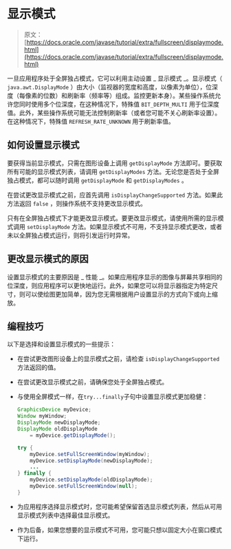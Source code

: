 # 显示模式

> 原文： [https://docs.oracle.com/javase/tutorial/extra/fullscreen/displaymode.html](https://docs.oracle.com/javase/tutorial/extra/fullscreen/displaymode.html)

一旦应用程序处于全屏独占模式，它可以利用主动设置 _ 显示模式 _。显示模式（ `java.awt.DisplayMode` ）由大小（监视器的宽度和高度，以像素为单位），位深度（每像素的位数）和刷新率（频率等）组成。监控更新本身）。某些操作系统允许您同时使用多个位深度，在这种情况下，特殊值 `BIT_DEPTH_MULTI` 用于位深度值。此外，某些操作系统可能无法控制刷新率（或者您可能不关心刷新率设置）。在这种情况下，特殊值 `REFRESH_RATE_UNKNOWN` 用于刷新率值。

## 如何设置显示模式

要获得当前显示模式，只需在图形设备上调用 `getDisplayMode` 方法即可。要获取所有可能的显示模式列表，请调用 `getDisplayModes` 方法。无论您是否处于全屏独占模式，都可以随时调用 `getDisplayMode` 和 `getDisplayModes` 。

在尝试更改显示模式之前，应首先调用 `isDisplayChangeSupported` 方法。如果此方法返回 `false` ，则操作系统不支持更改显示模式。

只有在全屏独占模式下才能更改显示模式。要更改显示模式，请使用所需的显示模式调用 `setDisplayMode` 方法。如果显示模式不可用，不支持显示模式更改，或者未以全屏独占模式运行，则将引发运行时异常。

## 更改显示模式的原因

设置显示模式的主要原因是 _ 性能 _。如果应用程序显示的图像与屏幕共享相同的位深度，则应用程序可以更快地运行。此外，如果您可以将显示器指定为特定尺寸，则可以使绘图更加简单，因为您无需根据用户设置显示的方式向下或向上缩放。

## 编程技巧

以下是选择和设置显示模式的一些提示：

*   在尝试更改图形设备上的显示模式之前，请检查 `isDisplayChangeSupported` 方法返回的值。
*   在尝试更改显示模式之前，请确保您处于全屏独占模式。
*   与使用全屏模式一样，在`try...finally`子句中设置显示模式更加稳健：

    ```java
    GraphicsDevice myDevice;
    Window myWindow;
    DisplayMode newDisplayMode;
    DisplayMode oldDisplayMode 
        = myDevice.getDisplayMode();

    try {
        myDevice.setFullScreenWindow(myWindow);
        myDevice.setDisplayMode(newDisplayMode);
        ...
    } finally {
        myDevice.setDisplayMode(oldDisplayMode);
        myDevice.setFullScreenWindow(null);
    }

    ```

*   为应用程序选择显示模式时，您可能希望保留首选显示模式列表，然后从可用显示模式列表中选择最佳显示模式。
*   作为后备，如果您想要的显示模式不可用，您可能只想以固定大小在窗口模式下运行。
